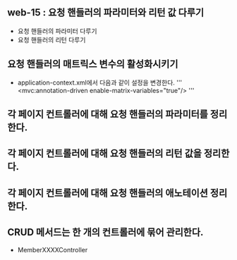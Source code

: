 ## web-15 : 요청 핸들러의 파라미터와 리턴 값 다루기
- 요청 핸들러의 파라미터 다루기
- 요청 핸들러의 리턴 다루기

## 요청 핸들러의 매트릭스 변수의 활성화시키기
- application-context.xml에서 다음과 같이 설정을 변경한다.
'''
<mvc:annotation-driven enable-matrix-variables="true"/>
'''

## 각 페이지 컨트롤러에 대해 요청 핸들러의 파라미터를 정리한다.
## 각 페이지 컨트롤러에 대해 요청 핸들러의 리턴 값을 정리한다.
## 각 페이지 컨트롤러에 대해 요청 핸들러의 애노테이션 정리한다.
## CRUD 메서드는 한 개의 컨트롤러에 묶어 관리한다.
- MemberXXXXController 
